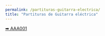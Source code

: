 ```yaml
---
permalink: /partituras-guitarra-electrica/
title: "Partituras de Guitarra eléctrica"
---
```


[➡ AAA001](/partitura-aaa-001/)
